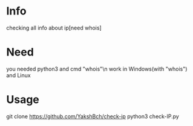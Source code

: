 # Info
checking all info about ip[need whois]
# Need
you needed python3 and cmd "whois"\n
work in Windows(with "whois") and Linux
# Usage
git clone https://github.com/YakshBch/check-ip
python3 check-IP.py
